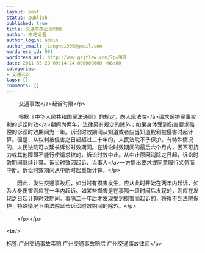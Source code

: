 ```yaml
---
layout: post
status: publish
published: true
title: 交通事故起诉时限
author: 本站记者
author_login: admin
author_email: jiangwei909@gmail.com
wordpress_id: 901
wordpress_url: http://www.gzjtlaw.com/?p=901
date: 2011-05-29 09:14:24.000000000 +08:00
categories:
- 交通诉讼
tags: []
comments: []
---
```

<p><p>　　 <a>交通事故<&#47;a>起诉时限<&#47;p><p>　　 根据《中华人民共和国民法通则》的规定，向<a>人民法院<&#47;a>请求保护民事权利的<a>诉讼时效<&#47;a>期间为两年，法律另有规定的除外；如果身体受到伤害要求赔偿的诉讼时效期间为一年。诉讼时效期间从知道或者应当知道权利被侵害时起计算。但是，从权利被侵害之日起超过二十年的，人民法院不予保护。有特殊情况的，人民法院可以延长诉讼时效期间。在诉讼时效期间的最后六个月内，因不可抗力或其他障碍不能行使请求权的，诉讼时效中止。从中止原因消除之日起，诉讼时效期间继续计算。诉讼时效因起诉、<a>当事人<&#47;a>一方提出要求或同意履行义务而中断。诉讼时效期间从中断时起重新计算。<&#47;p><br><p>　　因此，发生交通事故后，如当时有损害发生，应从此时开始在两年内起诉，如系人身伤害则应在一年内起诉。如某些损害是在事隔一段时间后发现的，则应在发现之日起计算时效期间。事隔二十年后才发现受到损害而起诉的，将得不到法院保护，特殊情况下由法院延长诉讼时效期间的除外。<&#47;p><br><p>　　<&#47;p><&#47;p><br&#47;><p>标签:广州交通事故索赔 广州交通事故赔偿 广州交通事故律师<&#47;p>
